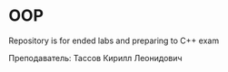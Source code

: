 # OOP
Repository is for ended labs and preparing to C++ exam

Преподаватель: Тассов Кирилл Леонидович
